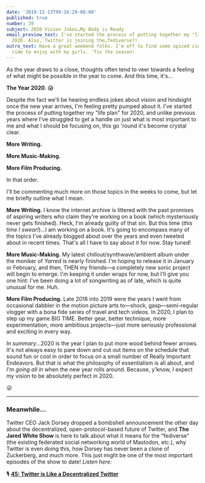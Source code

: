 ```yaml
---
date: '2019-12-13T09:16:29-08:00'
published: true
number: 39
subject: 2020 Vision Jokes…My Body is Ready
email_preview_text: I've started the process of putting together my "life plan" for
  2020. Also, Twitter is joining the…fediverse?!
outro_text: Have a great weekend folks. I'm off to find some spiced cider and a carriage
  ride to enjoy with my girls. 'Tis the season!
---
```


As the year draws to  a close, thoughts often tend to veer towards a feeling of what might be possible in the year to come. And this time, it's…

**The Year 2020.** 😱

Despite the fact we'll be hearing endless jokes about vision and hindsight once the new year arrives, I'm feeling pretty pumped about it. I've started the process of putting together my "life plan" for 2020, and unlike previous years where I've struggled to get a handle on just what is most important to me and what I should be focusing on, this go 'round it's become crystal clear.

**More Writing.**

**More Music-Making.**

**More Film Producing.**

In that order.

I'll be commenting much more on those topics in the weeks to come, but let me briefly outline what I mean.

**More Writing.** I know the internet archive is littered with the past promises of aspiring writers who claim they're working on a book (which mysteriously never gets finished). Heck, I'm already guilty of that sin. But this time (_this time I swear!_)…I am working on a book. It's going to encompass many of the topics I've already blogged about over the years and even tweeted about in recent times. That's all I have to say about it for now. Stay tuned!

**More Music-Making.** My latest chillout/synthwave/ambient album under the moniker of _Yarred_ is nearly finished. I'm hoping to release it in January or February, and then, THEN my friends—a completely new sonic project will begin to emerge. I'm keeping it under wraps for now, but I'll give you one hint: I've been doing a lot of songwriting as of late, which is quite unusual for me. Huh.

**More Film Producing.** Late 2018 into 2019 were the years I went from occasional dabbler in the motion picture arts to—shock, gasp—semi-regular vlogger with a bona fide series of travel and tech videos. In 2020, I plan to step up my game BIG TIME. Better gear, better technique, more experimentation, more ambitious projects—just more seriously professional and exciting in every way.

_In summary_…2020 is the year I plan to put more wood behind fewer arrows. It's not always easy to pare down and cut out items on the schedule that sound fun or cool in order to focus on a small number of Really Important Endeavors. But that is what the philosophy of essentialism is all about, and _I'm going all in_ when the new year rolls around. Because, y'know, I expect my vision to be absolutely perfect in 2020.

😜

---

### Meanwhile…

Twitter CEO Jack Dorsey dropped a bombshell announcement the other day about the decentralized, open-protocol-based future of Twitter, and **The Jared White Show** is here to talk about what it means for the “fediverse” (the existing federated social networking world of Mastodon, etc.), why Twitter is even doing this, how Dorsey has never been a clone of Zuckerberg, and much more. This just might be one of the most important episodes of the show to date!  _Listen here:_

🎙 **[45: Twitter is Like a Decentralized Twitter](https://jaredwhite.com/podcast/45/)**